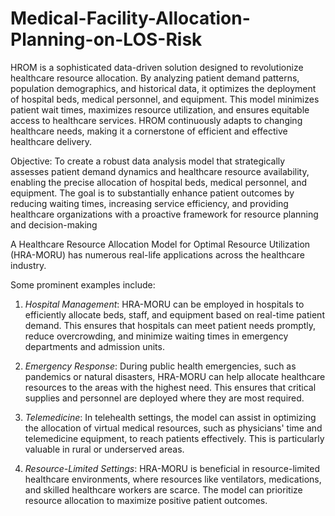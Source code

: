 # Medical-Facility-Allocation-Planning-on-LOS-Risk

HROM is a sophisticated data-driven solution designed to revolutionize healthcare resource allocation. By analyzing patient demand patterns, population demographics, and historical data, it optimizes the deployment of hospital beds, medical personnel, and equipment. This model minimizes patient wait times, maximizes resource utilization, and ensures equitable access to healthcare services. HROM continuously adapts to changing healthcare needs, making it a cornerstone of efficient and effective healthcare delivery.

Objective: 
To create a robust data analysis model that strategically assesses patient demand dynamics and healthcare resource availability, enabling the precise allocation of hospital beds, medical personnel, and equipment. The goal is to substantially enhance patient outcomes by reducing waiting times, increasing service efficiency, and providing healthcare organizations with a proactive framework for resource planning and decision-making

A Healthcare Resource Allocation Model for Optimal Resource Utilization (HRA-MORU) has numerous real-life applications across the healthcare industry.

Some prominent examples include:

1. *Hospital Management*: HRA-MORU can be employed in hospitals to efficiently allocate beds, staff, and equipment based on real-time patient demand. This ensures that hospitals can meet patient needs promptly, reduce overcrowding, and minimize waiting times in emergency departments and admission units.

2. *Emergency Response*: During public health emergencies, such as pandemics or natural disasters, HRA-MORU can help allocate healthcare resources to the areas with the highest need. This ensures that critical supplies and personnel are deployed where they are most required.

3. *Telemedicine*: In telehealth settings, the model can assist in optimizing the allocation of virtual medical resources, such as physicians' time and telemedicine equipment, to reach patients effectively. This is particularly valuable in rural or underserved areas.

4. *Resource-Limited Settings*: HRA-MORU is beneficial in resource-limited healthcare environments, where resources like ventilators, medications, and skilled healthcare workers are scarce. The model can prioritize resource allocation to maximize positive patient outcomes.
